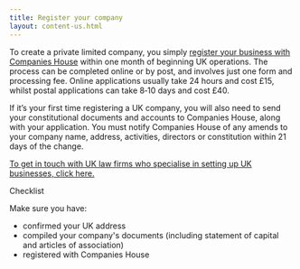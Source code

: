 ```yaml
---
title: Register your company
layout: content-us.html
---
```


To create a private limited company, you simply [register your business with Companies House](https://www.gov.uk/register-as-an-overseas-company) within one month of beginning UK operations. The process can be completed online or by post, and involves just one form and processing fee. Online applications usually take 24 hours and cost £15, whilst postal applications can take 8‐10 days and cost £40.

If it’s your first time registering a UK company, you will also need to send your constitutional documents and accounts to Companies House, along with your application. You must notify Companies House of any amends to your company name, address, activities, directors or constitution within 21 days of the change. 

[To get in touch with UK law firms who specialise in setting up UK businesses, click here.](https://www.gov.uk/government/uploads/system/uploads/attachment_data/file/524056/Investor_Support_Directory_of_UK_Advisory_Network_May_2016.pdf)

Checklist

Make sure you have:

- confirmed your UK address
- compiled your company's documents (including statement of capital and articles of association)
- registered with Companies House